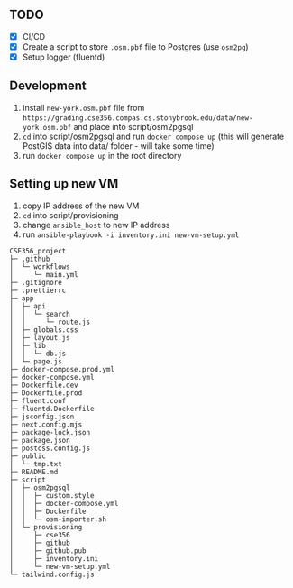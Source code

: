 ## TODO

- [x] CI/CD
- [x] Create a script to store `.osm.pbf` file to Postgres (use `osm2pg`)
- [x] Setup logger (fluentd) 

## Development

1. install `new-york.osm.pbf` file from `https://grading.cse356.compas.cs.stonybrook.edu/data/new-york.osm.pbf` and place into script/osm2pgsql
2. `cd` into script/osm2pgsql and run `docker compose up` (this will generate PostGIS data into data/ folder - will take some time)
3. run `docker compose up` in the root directory

## Setting up new VM
1. copy IP address of the new VM
2. `cd` into script/provisioning
3. change `ansible_host` to new IP address
4. run `ansible-playbook -i inventory.ini new-vm-setup.yml` 
```
CSE356_project
├─ .github
│  └─ workflows
│     └─ main.yml
├─ .gitignore
├─ .prettierrc
├─ app
│  ├─ api
│  │  └─ search
│  │     └─ route.js
│  ├─ globals.css
│  ├─ layout.js
│  ├─ lib
│  │  └─ db.js
│  └─ page.js
├─ docker-compose.prod.yml
├─ docker-compose.yml
├─ Dockerfile.dev
├─ Dockerfile.prod
├─ fluent.conf
├─ fluentd.Dockerfile
├─ jsconfig.json
├─ next.config.mjs
├─ package-lock.json
├─ package.json
├─ postcss.config.js
├─ public
│  └─ tmp.txt
├─ README.md
├─ script
│  ├─ osm2pgsql
│  │  ├─ custom.style
│  │  ├─ docker-compose.yml
│  │  ├─ Dockerfile
│  │  └─ osm-importer.sh
│  └─ provisioning
│     ├─ cse356
│     ├─ github
│     ├─ github.pub
│     ├─ inventory.ini
│     └─ new-vm-setup.yml
└─ tailwind.config.js
```